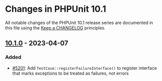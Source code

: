 # Changes in PHPUnit 10.1

All notable changes of the PHPUnit 10.1 release series are documented in this file using the [Keep a CHANGELOG](https://keepachangelog.com/) principles.

## [10.1.0] - 2023-04-07

### Added

* [#5201](https://github.com/sebastianbergmann/phpunit/issues/5201): Add `TestCase::registerFailureInterface()` to register interface that marks exceptions to be treated as failures, not errors

[10.1.0]: https://github.com/sebastianbergmann/phpunit/compare/10.0...main
